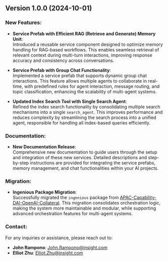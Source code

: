 ## Version 1.0.0 (2024-10-01)

### New Features:
- **Service Prefab with Efficient RAG (Retrieve and Generate) Memory Unit**:  
  Introduced a reusable service component designed to optimize memory handling for RAG-based workflows. This enables seamless retrieval of relevant context during multi-turn interactions, improving response accuracy and consistency across conversations.
  
- **Service Prefab with Group Chat Functionality**:  
  Implemented a service prefab that supports dynamic group chat interactions. This feature allows multiple agents to collaborate in real-time, with predefined rules for agent interaction, message routing, and topic classification, enhancing the scalability of multi-agent systems.

- **Updated Index Search Tool with Single Search Agent**:  
  Refined the index search functionality by consolidating multiple search mechanisms into a single `search_agent`. This improves performance and reduces complexity by streamlining the search process into a unified agent, responsible for handling all index-based queries efficiently.

### Documentation:
- **New Documentation Release**:  
  Comprehensive new documentation to guide users through the setup and integration of these new services. Detailed descriptions and step-by-step instructions are provided for integrating the service prefabs, memory management, and chat functionalities within your AI projects.

### Migration:
- **Ingenious Package Migration**:  
  Successfully migrated the `ingenious` package from [APAC-Capability-DAI-OpenAI-Collateral](https://github.com/Insight-Services-APAC/APAC-Capability-DAI-OpenAI-Collateral/tree/main/code_assets/3_api_ai_orchestration_layer). This migration consolidates orchestration logic, making the system more maintainable and modular, while supporting advanced orchestration features for multi-agent systems.

### Contact:

For any inquiries or assistance, please reach out to:

- **John Rampono**: [John.Rampono@insight.com](mailto:John.Rampono@insight.com)
- **Elliot Zhu**: [Elliot.Zhu@insight.com](mailto:Elliot.Zhu@insight.com)  
